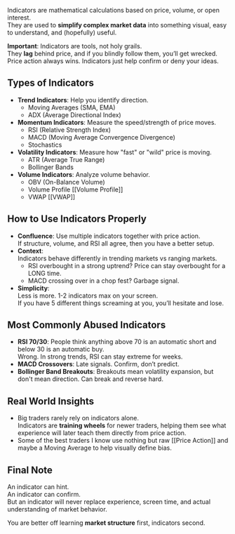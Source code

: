 Indicators are mathematical calculations based on price, volume, or open interest.  
They are used to **simplify complex market data** into something visual, easy to understand, and (hopefully) useful.

**Important**: Indicators are tools, not holy grails.  
They **lag** behind price, and if you blindly follow them, you’ll get wrecked.  
Price action always wins. Indicators just help confirm or deny your ideas.

## Types of Indicators

- **Trend Indicators**: Help you identify direction.
  - Moving Averages (SMA, EMA)
  - ADX (Average Directional Index)
- **Momentum Indicators**: Measure the speed/strength of price moves.
  - RSI (Relative Strength Index)
  - MACD (Moving Average Convergence Divergence)
  - Stochastics
- **Volatility Indicators**: Measure how "fast" or "wild" price is moving.
  - ATR (Average True Range)
  - Bollinger Bands
- **Volume Indicators**: Analyze volume behavior.
  - OBV (On-Balance Volume)
  - Volume Profile [[Volume Profile]]
  - VWAP [[VWAP]]

## How to Use Indicators Properly

- **Confluence**: Use multiple indicators together with price action.  
  If structure, volume, and RSI all agree, then you have a better setup.
- **Context**:  
  Indicators behave differently in trending markets vs ranging markets.
  - RSI overbought in a strong uptrend? Price can stay overbought for a LONG time.
  - MACD crossing over in a chop fest? Garbage signal.
- **Simplicity**:  
  Less is more. 1-2 indicators max on your screen.  
  If you have 5 different things screaming at you, you’ll hesitate and lose.

## Most Commonly Abused Indicators

- **RSI 70/30**: People think anything above 70 is an automatic short and below 30 is an automatic buy.  
  Wrong. In strong trends, RSI can stay extreme for weeks.
- **MACD Crossovers**: Late signals. Confirm, don’t predict.
- **Bollinger Band Breakouts**: Breakouts mean volatility expansion, but don't mean direction. Can break and reverse hard.

## Real World Insights

- Big traders rarely rely on indicators alone.  
  Indicators are **training wheels** for newer traders, helping them see what experience will later teach them directly from price action.
- Some of the best traders I know use nothing but raw [[Price Action]] and maybe a Moving Average to help visually define bias.

## Final Note

An indicator can hint.  
An indicator can confirm.  
But an indicator will never replace experience, screen time, and actual understanding of market behavior.

You are better off learning **market structure** first, indicators second.